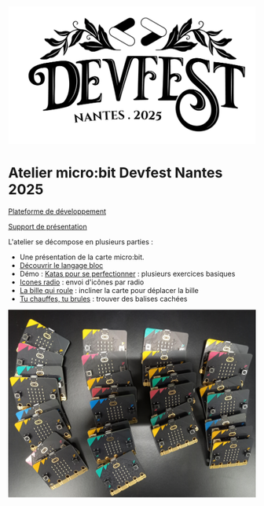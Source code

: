 ![Logo devfest nantes](./logo_devfest_nantes.png)

# Atelier micro:bit Devfest Nantes 2025

[Plateforme de développement](https://makecode.microbit.org/)

[Support de présentation](./presentation_nantes_2025.pdf)

L'atelier se décompose en plusieurs parties : 
* Une présentation de la carte micro:bit. 
* [Découvrir le langage bloc](./exercice_bloc.md)
* Démo : [Katas pour se perfectionner](https://github.com/jotitan/microbit-tests-kata) : plusieurs exercices basiques
* [Icones radio](https://github.com/jotitan/microbit-radio-icons) : envoi d'icônes par radio
* [La bille qui roule](https://github.com/jotitan/microbit-rolling-ball) : incliner la carte pour déplacer la bille
* [Tu chauffes, tu brules](https://github.com/jotitan/microbit-burn-cold-game) : trouver des balises cachées


![Microbit](./cartes_microbit.jpg)


